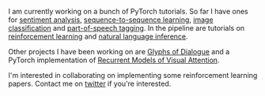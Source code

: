 I am currently working on a bunch of PyTorch tutorials. So far I have ones for [sentiment analysis](https://github.com/bentrevett/pytorch-sentiment-analysis), [sequence-to-sequence learning](https://github.com/bentrevett/pytorch-seq2seq), [image classification](https://github.com/bentrevett/pytorch-image-classification) and [part-of-speech tagging](https://github.com/bentrevett/pytorch-pos-tagging). In the pipeline are tutorials on [reinforcement learning](https://github.com/bentrevett/pytorch-rl) and [natural language inference](https://github.com/bentrevett/pytorch-nli).

Other projects I have been working on are [Glyphs of Dialogue](https://github.com/bentrevett/glyphs-of-dialogue) and a PyTorch implementation of [Recurrent Models of Visual Attention](https://github.com/bentrevett/recurrent-attention-model). 

I'm interested in collaborating on implementing some reinforcement learning papers. Contact me on [twitter](https://twitter.com/ben_trevett) if you're interested.
